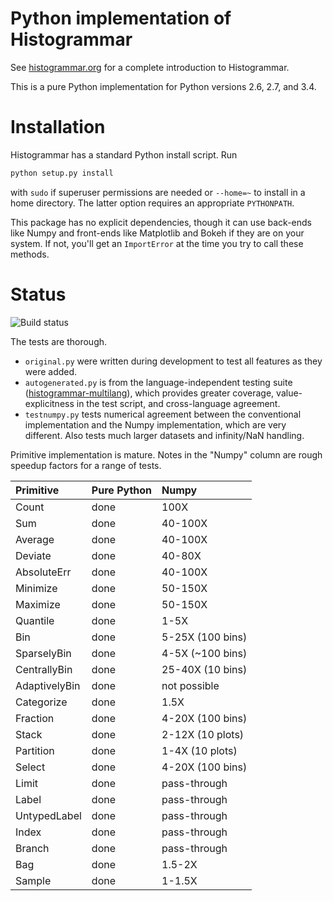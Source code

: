 Python implementation of Histogrammar
=====================================

See [histogrammar.org](http://histogrammar.org) for a complete introduction to Histogrammar.

This is a pure Python implementation for Python versions 2.6, 2.7, and 3.4.

Installation
============

Histogrammar has a standard Python install script. Run

```bash
python setup.py install
```

with `sudo` if superuser permissions are needed or `--home=~` to install in a home directory. The latter option requires an appropriate `PYTHONPATH`.

This package has no explicit dependencies, though it can use back-ends like Numpy and front-ends like Matplotlib and Bokeh if they are on your system. If not, you'll get an `ImportError` at the time you try to call these methods.

Status
======

![Build status](https://travis-ci.org/histogrammar/histogrammar-python.svg)

The tests are thorough.

   * `original.py` were written during development to test all features as they were added.
   * `autogenerated.py` is from the language-independent testing suite ([histogrammar-multilang](https://github.com/histogrammar/histogrammar-multilang)), which provides greater coverage, value-explicitness in the test script, and cross-language agreement.
   * `testnumpy.py` tests numerical agreement between the conventional implementation and the Numpy implementation, which are very different. Also tests much larger datasets and infinity/NaN handling.

Primitive implementation is mature. Notes in the "Numpy" column are rough speedup factors for a range of tests.

| Primitive         | Pure Python | Numpy            |
|:------------------|:------------|:-----------------|
| Count             | done        | 100X             |
| Sum               | done        | 40-100X          |
| Average           | done        | 40-100X          |
| Deviate           | done        | 40-80X           |
| AbsoluteErr       | done        | 40-100X          |
| Minimize          | done        | 50-150X          |
| Maximize          | done        | 50-150X          |
| Quantile          | done        | 1-5X             |
| Bin               | done        | 5-25X (100 bins) |
| SparselyBin       | done        | 4-5X (~100 bins) |
| CentrallyBin      | done        | 25-40X (10 bins) |
| AdaptivelyBin     | done        | not possible     |
| Categorize        | done        | 1.5X             |
| Fraction          | done        | 4-20X (100 bins) |
| Stack             | done        | 2-12X (10 plots) |
| Partition         | done        | 1-4X (10 plots)  |
| Select            | done        | 4-20X (100 bins) |
| Limit             | done        | pass-through     |
| Label             | done        | pass-through     |
| UntypedLabel      | done        | pass-through     |
| Index             | done        | pass-through     |
| Branch            | done        | pass-through     |
| Bag               | done        | 1.5-2X           |
| Sample            | done        | 1-1.5X           |
